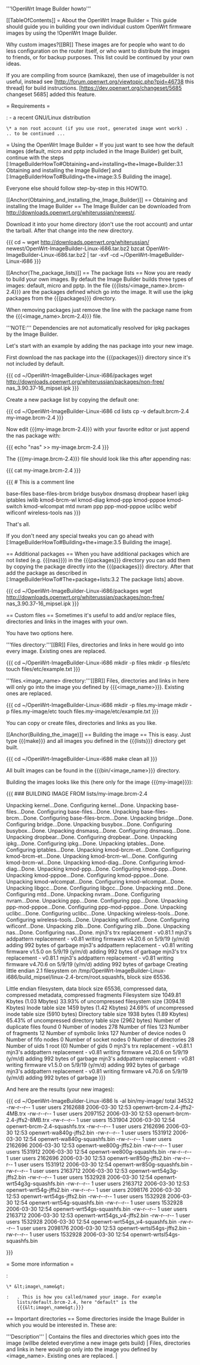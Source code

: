'''!OpenWrt Image Builder howto'''

\[\[TableOfContents\]\] = About the OpenWrt Image Builder = This guide
should guide you in building your own individual custom OpenWrt firmware
images by using the !OpenWrt Image Builder.

Why custom images?\[\[BR\]\] These images are for people who want to do
less configuration on the router itself, or who want to distribute the
images to friends, or for backup purposes. This list could be continued
by your own ideas.

If you are compiling from source (kamikaze), then use of imagebuilder is
not useful, instead see
\[<http://forum.openwrt.org/viewtopic.php?pid=46738> this thread\] for
build instructions. \[<https://dev.openwrt.org/changeset/5685> changeset
5685\] added this feature.

= Requirements =

:   -   a recent GNU/Linux distribution

    \* a non root account (if you use root, generated image wont work) .
    .. to be continued ...

= Using the OpenWrt Image Builder = If you just want to see how the
default images (default, micro and pptp included in the Image Builder)
get built, continue with the steps
\[:ImageBuilderHowTo\#Obtaining+and+installing+the+Image+Builder:3.1
Obtaining and installing the Image Builder\] and
\[:ImageBuilderHowTo\#Building+the+image:3.5 Building the image\].

Everyone else should follow step-by-step in this HOWTO.

\[\[Anchor(Obtaining\_and\_installing\_the\_Image\_Builder)\]\] ==
Obtaining and installing the Image Builder == The Image Builder can be
downloaded from <http://downloads.openwrt.org/whiterussian/newest/>.

Download it into your home directory (don't use the root account) and
untar the tarball. After that change into the new directory.

{{{ cd \~ wget <http://downloads.openwrt.org/whiterussian/>
 newest/OpenWrt-ImageBuilder-Linux-i686.tar.bz2 bzcat
OpenWrt-ImageBuilder-Linux-i686.tar.bz2 | tar -xvf -cd
\~/OpenWrt-ImageBuilder-Linux-i686 }}}

\[\[Anchor(The\_package\_lists)\]\] == The package lists == Now you are
ready to build your own images. By default the Image Builder builds
three types of images: default, micro and pptp. In the file
{{{lists/&lt;image\_name&gt;.brcm-2.4}}} are the packages defined which
go into the image. It will use the ipkg packages from the {{{packages}}}
directory.

When removing packages just remove the line with the package name from
the {{{&lt;image\_name&gt;.brcm-2.4}}} file.

'''NOTE:''' Dependencies are not automatically resolved for ipkg
packages by the Image Builder.

Let's start with an example by adding the nas package into your new
image.

First download the nas package into the {{{packages}}} directory since
it's not included by default.

{{{ cd \~/OpenWrt-ImageBuilder-Linux-i686/packages wget
<http://downloads.openwrt.org/whiterussian/packages/non-free/>
 nas\_3.90.37-16\_mipsel.ipk }}}

Create a new package list by copying the default one:

{{{ cd \~/OpenWrt-ImageBuilder-Linux-i686 cd lists cp -v
default.brcm-2.4 my-image.brcm-2.4 }}}

Now edit {{{my-image.brcm-2.4}}} with your favorite editor or just
append the nas package with:

{{{ echo "nas" &gt;&gt; my-image.brcm-2.4 }}}

The {{{my-image.brcm-2.4}}} file should look like this after appending
nas:

{{{ cat my-image.brcm-2.4 }}}

{{{ \# This is a comment line

base-files base-files-brcm bridge busybox dnsmasq dropbear haserl ipkg
iptables iwlib kmod-brcm-wl kmod-diag kmod-ppp kmod-pppoe kmod-switch
kmod-wlcompat mtd nvram ppp ppp-mod-pppoe uclibc webif wificonf
wireless-tools nas }}}

That's all.

If you don't need any special tweaks you can go ahead with
\[:ImageBuilderHowTo\#Building+the+image:3.5 Building the image\].

== Additional packages == When you have additional packages which are
not listed (e.g. {{{nas}}}) in the {{{packages}}} directory you can add
them by copying the package directly into the {{{packages}}} directory.
After that add the package as described in
\[:ImageBuilderHowTo\#The+package+lists:3.2 The package lists\] above.

{{{ cd \~/OpenWrt-ImageBuilder-Linux-i686/packages wget
<http://downloads.openwrt.org/whiterussian/packages/non-free/>
 nas\_3.90.37-16\_mipsel.ipk }}}

== Custom files == Sometimes it's useful to add and/or replace files,
directories and links in the images with your own.

You have two options here.

'''files directory:'''\[\[BR\]\] Files, directories and links in here
would go into every image. Existing ones are replaced.

{{{ cd \~/OpenWrt-ImageBuilder-Linux-i686 mkdir -p files mkdir -p
files/etc touch files/etc/example.txt }}}

'''files.&lt;image\_name&gt; directory:'''\[\[BR\]\] Files, directories
and links in here will only go into the image you defined by
{{{&lt;image\_name&gt;}}}. Existing ones are replaced.

{{{ cd \~/OpenWrt-ImageBuilder-Linux-i686 mkdir -p files.my-image mkdir
-p files.my-image/etc touch files.my-image/etc/example.txt }}}

You can copy or create files, directories and links as you like.

\[\[Anchor(Building\_the\_image)\]\] == Building the image == This is
easy. Just type {{{make}}} and all images you defined in the {{{lists}}}
directory get built.

{{{ cd \~/OpenWrt-ImageBuilder-Linux-i686 make clean all }}}

All built images can be found in the {{{bin/&lt;image\_name&gt;}}}
directory.

Building the images looks like this (here only for the image
{{{my-image}}}):

{{{ \#\#\# BUILDING IMAGE FROM lists/my-image.brcm-2.4

Unpacking kernel...Done. Configuring kernel...Done. Unpacking
base-files...Done. Configuring base-files...Done. Unpacking
base-files-brcm...Done. Configuring base-files-brcm...Done. Unpacking
bridge...Done. Configuring bridge...Done. Unpacking busybox...Done.
Configuring busybox...Done. Unpacking dnsmasq...Done. Configuring
dnsmasq...Done. Unpacking dropbear...Done. Configuring dropbear...Done.
Unpacking ipkg...Done. Configuring ipkg...Done. Unpacking
iptables...Done. Configuring iptables...Done. Unpacking
kmod-brcm-et...Done. Configuring kmod-brcm-et...Done. Unpacking
kmod-brcm-wl...Done. Configuring kmod-brcm-wl...Done. Unpacking
kmod-diag...Done. Configuring kmod-diag...Done. Unpacking
kmod-ppp...Done. Configuring kmod-ppp...Done. Unpacking
kmod-pppoe...Done. Configuring kmod-pppoe...Done. Unpacking
kmod-wlcompat...Done. Configuring kmod-wlcompat...Done. Unpacking
libgcc...Done. Configuring libgcc...Done. Unpacking mtd...Done.
Configuring mtd...Done. Unpacking nvram...Done. Configuring
nvram...Done. Unpacking ppp...Done. Configuring ppp...Done. Unpacking
ppp-mod-pppoe...Done. Configuring ppp-mod-pppoe...Done. Unpacking
uclibc...Done. Configuring uclibc...Done. Unpacking
wireless-tools...Done. Configuring wireless-tools...Done. Unpacking
wificonf...Done. Configuring wificonf...Done. Unpacking zlib...Done.
Configuring zlib...Done. Unpacking nas...Done. Configuring nas...Done.
mjn3's trx replacement - v0.81.1 mjn3's addpattern replacement - v0.81
writing firmware v4.20.6 on 5/9/19 (y/m/d) adding 992 bytes of garbage
mjn3's addpattern replacement - v0.81 writing firmware v1.5.0 on 5/9/19
(y/m/d) adding 992 bytes of garbage mjn3's trx replacement - v0.81.1
mjn3's addpattern replacement - v0.81 writing firmware v4.70.6 on 5/9/19
(y/m/d) adding 992 bytes of garbage Creating little endian 2.1
filesystem on
/tmp/OpenWrt-ImageBuilder-Linux-i686/build\_mipsel/linux-2.4-brcm/root.squashfs,
block size 65536.

Little endian filesystem, data block size 65536, compressed data,
compressed metadata, compressed fragments Filesystem size 1049.81 Kbytes
(1.03 Mbytes) 33.93% of uncompressed filesystem size (3094.18 Kbytes)
Inode table size 1459 bytes (1.42 Kbytes) 24.69% of uncompressed inode
table size (5910 bytes) Directory table size 1938 bytes (1.89 Kbytes)
65.43% of uncompressed directory table size (2962 bytes) Number of
duplicate files found 0 Number of inodes 278 Number of files 123 Number
of fragments 12 Number of symbolic links 127 Number of device nodes 0
Number of fifo nodes 0 Number of socket nodes 0 Number of directories 28
Number of uids 1 root (0) Number of gids 0 mjn3's trx replacement -
v0.81.1 mjn3's addpattern replacement - v0.81 writing firmware v4.20.6
on 5/9/19 (y/m/d) adding 992 bytes of garbage mjn3's addpattern
replacement - v0.81 writing firmware v1.5.0 on 5/9/19 (y/m/d) adding 992
bytes of garbage mjn3's addpattern replacement - v0.81 writing firmware
v4.70.6 on 5/9/19 (y/m/d) adding 992 bytes of garbage }}}

And here are the results (your new images):

{{{ cd \~/OpenWrt-ImageBuilder-Linux-i686 ls -al bin/my-image/ total
34532 -rw-r--r-- 1 user users 2162688 2006-03-30 12:53
openwrt-brcm-2.4-jffs2-4MB.trx -rw-r--r-- 1 user users 2097152
2006-03-30 12:53 openwrt-brcm-2.4-jffs2-8MB.trx -rw-r--r-- 1 user users
1531904 2006-03-30 12:54 openwrt-brcm-2.4-squashfs.trx -rw-r--r-- 1 user
users 2162696 2006-03-30 12:53 openwrt-wa840g-jffs2.bin -rw-r--r-- 1
user users 1531912 2006-03-30 12:54 openwrt-wa840g-squashfs.bin
-rw-r--r-- 1 user users 2162696 2006-03-30 12:53
openwrt-we800g-jffs2.bin -rw-r--r-- 1 user users 1531912 2006-03-30
12:54 openwrt-we800g-squashfs.bin -rw-r--r-- 1 user users 2162696
2006-03-30 12:53 openwrt-wr850g-jffs2.bin -rw-r--r-- 1 user users
1531912 2006-03-30 12:54 openwrt-wr850g-squashfs.bin -rw-r--r-- 1 user
users 2163712 2006-03-30 12:53 openwrt-wrt54g3g-jffs2.bin -rw-r--r-- 1
user users 1532928 2006-03-30 12:54 openwrt-wrt54g3g-squashfs.bin
-rw-r--r-- 1 user users 2163712 2006-03-30 12:53
openwrt-wrt54g-jffs2.bin -rw-r--r-- 1 user users 2098176 2006-03-30
12:53 openwrt-wrt54gs-jffs2.bin -rw-r--r-- 1 user users 1532928
2006-03-30 12:54 openwrt-wrt54g-squashfs.bin -rw-r--r-- 1 user users
1532928 2006-03-30 12:54 openwrt-wrt54gs-squashfs.bin -rw-r--r-- 1 user
users 2163712 2006-03-30 12:53 openwrt-wrt54gs\_v4-jffs2.bin -rw-r--r--
1 user users 1532928 2006-03-30 12:54 openwrt-wrt54gs\_v4-squashfs.bin
-rw-r--r-- 1 user users 2098176 2006-03-30 12:53
openwrt-wrtsl54gs-jffs2.bin -rw-r--r-- 1 user users 1532928 2006-03-30
12:54 openwrt-wrtsl54gs-squashfs.bin

}}}

= Some more information =

:   

    \* &lt;image\_name&gt;

    :   . This is how you called/named your image. For example
        lists/default.brcm-2.4, here "default" is the
        {{{&lt;image\_name&gt;}}}

== Important directories == Some directories inside the Image Builder in
which you would be interested in. These are:

'''Description''' | Contains the files and directories which goes into
the image (willbe deleted everytime a new image gets build) | Files,
directories and links in here would go only into the image you defined
by &lt;image\_name&gt;. Existing ones are replaced. |
